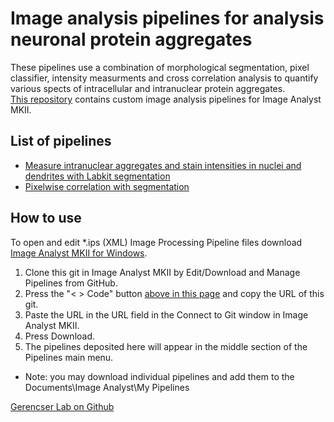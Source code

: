 # Image analysis pipelines for analysis neuronal protein aggregates
These pipelines use a combination of morphological segmentation, pixel classifier, intensity measurments and cross correlation analysis to quantify various spects of intracellular and intranuclear protein aggregates.  
[This repository](https://github.com/gerencserlab/IATemplate/) contains custom image analysis pipelines for Image Analyst MKII.    

## List of pipelines
* [Measure intranuclear aggregates and stain intensities in nuclei and dendrites with Labkit segmentation](Measure_intranuclear_aggregates_and_stain_intensities_in_nuclei_and_dendrites_with_Labkit_segmentation.md)
* [Pixelwise correlation with segmentation](Pixelwise_correlation_with_segmentation.md)

## How to use
To open and edit *.ips (XML) Image Processing Pipeline files download [Image Analyst MKII for Windows](https://www.imageanalyst.net/downloads/?item=recent/imageanalystMKII64.msi).
1. Clone this git in Image Analyst MKII by Edit/Download and Manage Pipelines from GitHub. 
2. Press the "< > Code" button [above in this page](https://github.com/gerencserlab/IATemplate/) and copy the URL of this git.
3. Paste the URL in the URL field in the Connect to Git window in Image Analyst MKII.
4. Press Download.
5. The pipelines deposited here will appear in the middle section of the Pipelines main menu.
* Note: you may download individual pipelines and add them to the Documents\Image Analyst\My Pipelines

[Gerencser Lab on Github](https://github.com/gerencserlab)


